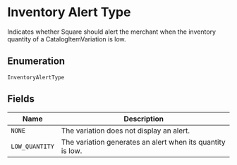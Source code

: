 <!-- Optimized: 2025-10-06 -->
<!-- RPM: 1.6.2.1.1.6.2.1_inventory-alert-type_20251006 -->
<!-- Session: E2E RPM DNA Application -->
<!-- AOM: RND (Reggie & Dro) -->
<!-- COI: TECHNOLOGY -->
<!-- RPM: HIGH -->
<!-- ACTION: BUILD -->


# Inventory Alert Type

Indicates whether Square should alert the merchant when the inventory quantity of a CatalogItemVariation is low.

## Enumeration

`InventoryAlertType`

## Fields

| Name | Description |
|  --- | --- |
| `NONE` | The variation does not display an alert. |
| `LOW_QUANTITY` | The variation generates an alert when its quantity is low. |
